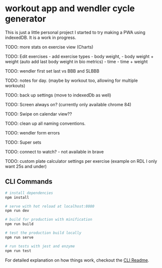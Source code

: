 # workout app and wendler cycle generator

This is just a little personal project I started to try making a PWA using indexedDB. It is a work in progress.

TODO: more stats on exercise view (Charts)

<!-- prettier-ignore -->
TODO: Edit exercises
    - add exercise types
        - body weight,
        - body weight + weight (auto add last body weight in bio metrics)
        - time
        - time + weight

TODO: wendler first set last vs BBB and SLBBB

TODO: notes for day. (maybe by workout too, allowing for multiple workouts)

TODO: back up settings (move to indexedDb as well)

TODO: Screen always on? (currently only available chrome 84)

TODO: Swipe on calendar view??

TODO: clean up all naming conventions.

TODO: wendler form errors

TODO: Super sets

TODO: connect to watch? - not available in brave

TODO: custom plate calculator settings per exercise (example on RDL I only want 25s and under)

## CLI Commands

```bash
# install dependencies
npm install

# serve with hot reload at localhost:8080
npm run dev

# build for production with minification
npm run build

# test the production build locally
npm run serve

# run tests with jest and enzyme
npm run test
```

For detailed explanation on how things work, checkout the [CLI Readme](https://github.com/developit/preact-cli/blob/master/README.md).
